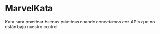 MarvelKata
==========

Kata para practicar buenas prácticas cuando conectamos con APIs que no están bajo nuestro control
